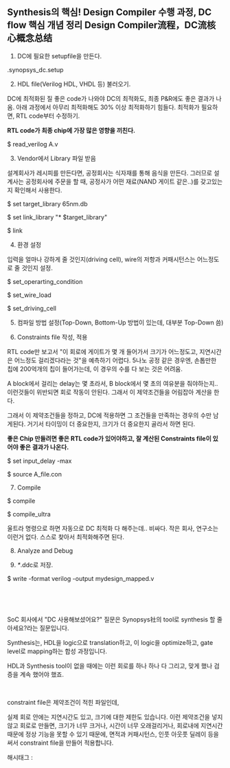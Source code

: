## Synthesis의 핵심! Design Compiler 수행 과정, DC flow 핵심 개념 정리 Design Compiler流程，DC流核心概念总结

1. DC에 필요한 setupfile을 만든다.

.synopsys_dc.setup

2. HDL file(Verilog HDL, VHDL 등) 불러오기.

DC에 최적화된 질 좋은 code가 나와야 DC의 최적화도, 최종 P&R에도 좋은 결과가 나옴. 아래 과정에서 아무리 최적화해도 30% 이상 최적화하기 힘들다. 최적화가 필요하면, RTL code부터 수정하기.

__RTL code가 최종 chip에 가장 많은 영향을 끼친다.__

$ read_verilog A.v

3. Vendor에서 Library 파일 받음

설계회사가 레시피를 만든다면, 공정회사는 식자재를 통해 음식을 만든다. 그러므로 설계사는 공정회사에 주문을 할 때, 공정사가 어떤 재료(NAND 게이트 같은..)를 갖고있는지 확인해서 사용한다.

$ set target_library 65nm.db

$ set link_library "* $target_library"

$ link

4. 환경 설정

입력을 얼마나 강하게 줄 것인지(driving cell), wire의 저항과 커패시턴스는 어느정도로 줄 것인지 설정.

$ set_operarting_condition

$ set_wire_load

$ set_driving_cell

5. 컴파일 방법 설정(Top-Down, Bottom-Up 방법이 있는데, 대부분 Top-Down 씀)

6. Constraints file 작성, 적용

RTL code만 보고서 "이 회로에 게이트가 몇 개 들어가서 크기가 어느정도고, 지연시간은 어느정도 걸리겠다라는 것"을 예측하기 어렵다. 5나노 공정 같은 경우엔, 손톱만한 칩에 200억개의 칩이 들어가는데, 이 경우의 수를 다 보는 것은 어려움.

A block에서 걸리는 delay는 몇 초라서, B block에서 몇 초의 여유분을 줘야하는지.. 이런것들이 위반되면 회로 작동이 안된다. 그래서 이 제약조건들을 어림잡아 계산을 한다.

그래서 이 제약조건들을 정하고, DC에 적용하면 그 조건들을 만족하는 경우의 수만 남게된다. 거기서 타이밍이 더 중요한지, 크기가 더 중요한지 골라서 하면 된다.

__좋은 Chip 만들려면 좋은 RTL code가 있어야하고, 잘 계산된 Constraints file이 있어야 좋은 결과가 나온다.__

$ set input_delay -max

$ source A_file.con

7. Compile

$ compile

$ compile_ultra

울트라 명령으로 하면 자동으로 DC 최적화 다 해주는데.. 비싸다. 작은 회사, 연구소는 이런거 없다. 스스로 찾아서 최적화해주면 된다.

8. Analyze and Debug

9. _*_.ddc로 저장.

$ write -format verilog -output mydesign_mapped.v

​

​

SoC 회사에서 "DC 사용해보셨어요?" 질문은 Synopsys社의 tool로 synthesis 할 줄 아세요?라는 질문입니다.

Synthesis는, HDL을 logic으로 translation하고, 이 logic을 optimize하고, gate level로 mapping하는 합성 과정입니다.

HDL과 Synthesis tool이 없을 때에는 이런 회로를 하나 하나 다 그리고, 맞게 했나 검증을 계속 했어야 했죠.

​

constraint file은 제약조건이 적힌 파일인데,

실제 회로 안에는 지연시간도 있고, 크기에 대한 제한도 있습니다. 이런 제약조건을 넣지 않고 회로로 만들면, 크기가 너무 크거나, 시간이 너무 오래걸리거나, 회로내에 지연시간 때문에 정상 기능을 못할 수 있기 때문에, 면적과 커패시턴스, 인풋 아웃풋 딜레이 등을 써서 constraint file을 만들어 적용합니다.

 해시태그 : 